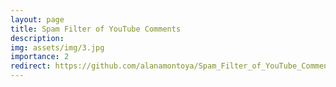 ```yaml
---
layout: page
title: Spam Filter of YouTube Comments
description: 
img: assets/img/3.jpg
importance: 2
redirect: https://github.com/alanamontoya/Spam_Filter_of_YouTube_Comments/tree/main
---
```

